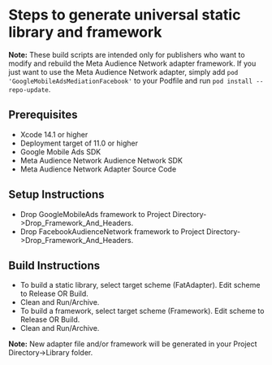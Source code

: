 # Steps to generate universal static library and framework

**Note:** These build scripts are intended only for publishers who want to
modify and rebuild the Meta Audience Network adapter framework. If you just want to use the
Meta Audience Network adapter, simply add `pod 'GoogleMobileAdsMediationFacebook'` to
your Podfile and run `pod install --repo-update`.

## Prerequisites
- Xcode 14.1 or higher
- Deployment target of 11.0 or higher
- Google Mobile Ads SDK
- Meta Audience Network Audience Network SDK
- Meta Audience Network Adapter Source Code

## Setup Instructions
- Drop GoogleMobileAds framework to
  Project Directory->Drop_Framework_And_Headers.
- Drop FacebookAudienceNetwork framework to
  Project Directory->Drop_Framework_And_Headers.

## Build Instructions
- To build a static library, select target scheme (FatAdapter). Edit scheme to
  Release OR Build.
- Clean and Run/Archive.
- To build a framework, select target scheme (Framework). Edit scheme to
  Release OR Build.
- Clean and Run/Archive.

**Note:** New adapter file and/or framework will be generated in your
Project Directory->Library folder.
